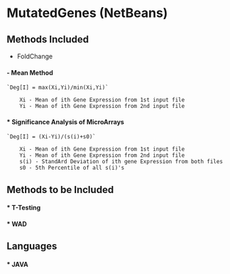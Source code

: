 # MutatedGenes (NetBeans)

## Methods Included
* FoldChange
####	- Mean Method
	`Deg[I] = max(Xi,Yi)/min(Xi,Yi)`

		Xi - Mean of ith Gene Expression from 1st input file
		Yi - Mean of ith Gene Expression from 2nd input file

#### * Significance Analysis of MicroArrays
	`Deg[I] = (Xi-Yi)/(s(i)+s0)`

		Xi - Mean of ith Gene Expression from 1st input file
		Yi - Mean of ith Gene Expression from 2nd input file
		s(i) - StandArd Deviation of ith gene Expression from both files
		s0 - 5th Percentile of all s(i)'s

## Methods to be Included
#### * T-Testing
#### * WAD

## Languages
#### * JAVA